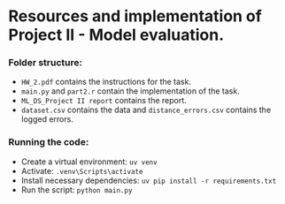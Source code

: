 # Resources and implementation of Project II - Model evaluation.

### Folder structure:
- `HW_2.pdf` contains the instructions for the task.
- `main.py` and `part2.r` contain the implementation of the task.
- `ML_DS_Project II report` contains the report.
- `dataset.csv` contains the data and `distance_errors.csv` contains the logged errors.

### Running the code:
- Create a virtual environment: `uv venv`
- Activate: `.venv\Scripts\activate`
- Install necessary dependencies: `uv pip install -r requirements.txt`
- Run the script: `python main.py`
